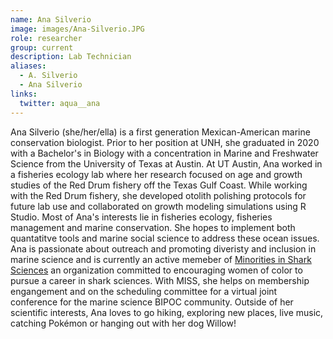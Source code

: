 ```yaml
---
name: Ana Silverio
image: images/Ana-Silverio.JPG
role: researcher
group: current
description: Lab Technician
aliases:
  - A. Silverio
  - Ana Silverio
links:
  twitter: aqua__ana
---
```


Ana Silverio (she/her/ella) is a first generation Mexican-American marine conservation biologist. 
Prior to her position at UNH, she graduated in 2020 with a Bachelor's in Biology with a concentration in Marine and Freshwater Science from the University of Texas at Austin.
At UT Austin, Ana worked in a fisheries ecology lab where her research focused on age and growth studies of the Red Drum fishery off the Texas Gulf Coast.
While working with the Red Drum fishery, she developed otolith polishing protocols for future lab use and collaborated on growth modeling simulations using R Studio.
Most of Ana's interests lie in fisheries ecology, fisheries management and marine conservation.
She hopes to implement both quantatitve tools and marine social science to address these ocean issues. 
Ana is passionate about outreach and promoting diveristy and inclusion in marine science and is currently an active memeber of [Minorities in Shark Sciences](https://www.misselasmo.org/) an organization committed to encouraging women of color to pursue a career in shark sciences.
With MISS, she helps on membership engangement and on the scheduling committee for a virtual joint conference for the marine science BIPOC community.
Outside of her scientific interests, Ana loves to go hiking, exploring new places, live music, catching Pokémon or hanging out with her dog Willow!

